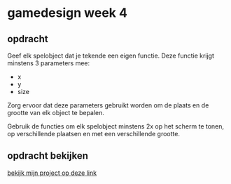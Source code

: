 # gamedesign week 4

## opdracht

Geef elk spelobject dat je tekende een eigen functie. Deze functie krijgt minstens 3 parameters mee:

 - x
 - y
 - size

Zorg ervoor dat deze parameters gebruikt worden om de plaats en de grootte van elk object te bepalen.

Gebruik de functies om elk spelobject minstens 2x op het scherm te tonen, op verschillende plaatsen en met een verschillende grootte.

## opdracht bekijken

<a href="#">bekijk mijn project op deze link</a>
